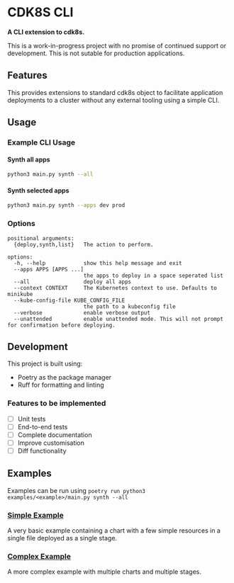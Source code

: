 # CDK8S CLI

**A CLI extension to cdk8s.**

This is a work-in-progress project with no promise of continued support or development. This is not sutable for production applications.

## Features

This provides extensions to standard cdk8s object to facilitate application deployments to a cluster without any external tooling using a simple CLI.

## Usage

### Example CLI Usage

#### Synth all apps

```bash
python3 main.py synth --all
```

#### Synth selected apps

```bash
python3 main.py synth --apps dev prod
```

### Options

```text
positional arguments:
  {deploy,synth,list}   The action to perform.

options:
  -h, --help            show this help message and exit
  --apps APPS [APPS ...]
                        the apps to deploy in a space seperated list
  --all                 deploy all apps
  --context CONTEXT     The Kubernetes context to use. Defaults to minikube
  --kube-config-file KUBE_CONFIG_FILE
                        the path to a kubeconfig file
  --verbose             enable verbose output
  --unattended          enable unattended mode. This will not prompt for confirmation before deploying.
```

## Development

This project is built using:

- Poetry as the package manager
- Ruff for formatting and linting

### Features to be implemented

- [ ] Unit tests
- [ ] End-to-end tests
- [ ] Complete documentation
- [ ] Improve customisation
- [ ] Diff functionality

## Examples

Examples can be run using `poetry run python3 examples/<example>/main.py synth --all`

### [Simple Example](examples/simple)

A very basic example containing a chart with a few simple resources in a single file deployed as a single stage.

### [Complex Example](examples/complex)

A more complex example with multiple charts and multiple stages.

